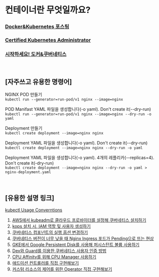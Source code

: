 # 컨테이너란 무엇일까요?

### [Docker&Kubernetes 포스팅](https://simpleisit.tistory.com/category/Simple%20is%20IT/Cloud%20%26%20Container)

### [Certified Kubernetes Administrator](./certified_kubernetes_administrator)

### [시작하세요! 도커&쿠버네티스](./start-docker-kubernetes)

<br>

## [자주쓰고 유용한 명령어]

NGINX POD 만들기<br>
`kubectl run --generator=run-pod/v1 nginx --image=nginx`
<br>

POD Manifast YAML 파일을 생성합니다(-o yaml). Don't create it(--dry-run)<br>
`kubectl run --generator=run-pod/v1 nginx --image=nginx --dry-run -o yaml`
<br>

Deployment 만들기<br>
`kubectl create deployment --image=nginx nginx`
<br>

Deployment YAML 파일을 생성합니다(-o yaml). Don't create it(--dry-run)<br>
`kubectl create deployment --image=nginx nginx --dry-run -o yaml`
<br>

Deployment YAML 파일을 생성합니다(-o yaml). 4개의 레플리카(--replicas=4). Don't create it(-dry-run)<br>
`kubectl create deployment --image=nginx nginx --dry-run -o yaml > nginx-deployment.yaml`

<br>

## [유용한 설명 링크]

[kubectl Usage Converntions](https://kubernetes.io/docs/reference/kubectl/conventions/)
<br>
1. [AWS에서 kubeadm로 클라우드 프로바이더를 설정해 쿠버네티스 설치하기](https://blog.naver.com/alice_k106/221696987140)
2. [kops 설치 시, IAM 역할 및 사용자 생성하기](https://blog.naver.com/alice_k106/221342005691)
3. [쿠버네티스 컴포넌트의 실행 옵션 변경하기](https://blog.naver.com/alice_k106/221737477464)
4. [쿠버네티스 버전이 너무 낮을 때 Nginx Ingress 포드가 Pending으로 뜨는 현상](./lecture4-nginx-ingress.md)
5. [GKE에서 Google Persistent Disk를 사용해 퍼시스턴트 볼륨 사용하기](https://blog.naver.com/alice_k106/221737984779)
6. [Dex와 Guard를 이용한 쿠버네티스 사용자 인증 방법](https://blog.naver.com/alice_k106/221598325656)
7. [CPU Affinity를 위해 CPU Manager 사용하기](https://blog.naver.com/alice_k106/221633530545)
8. [애드미션 컨트롤러를 직접 구현해보기](https://blog.naver.com/alice_k106/221546328906)
9. [커스텀 리소스의 제어를 위한 Operator 직접 구현해보기](https://blog.naver.com/alice_k106/221586279079)

<br>
